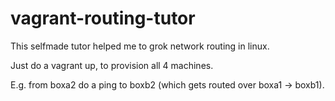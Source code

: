 # vagrant-routing-tutor

This selfmade tutor helped me to grok network routing in linux.

Just do a vagrant up, to provision all 4 machines.

E.g. from boxa2 do a ping to boxb2 (which gets routed over boxa1 -> boxb1).
